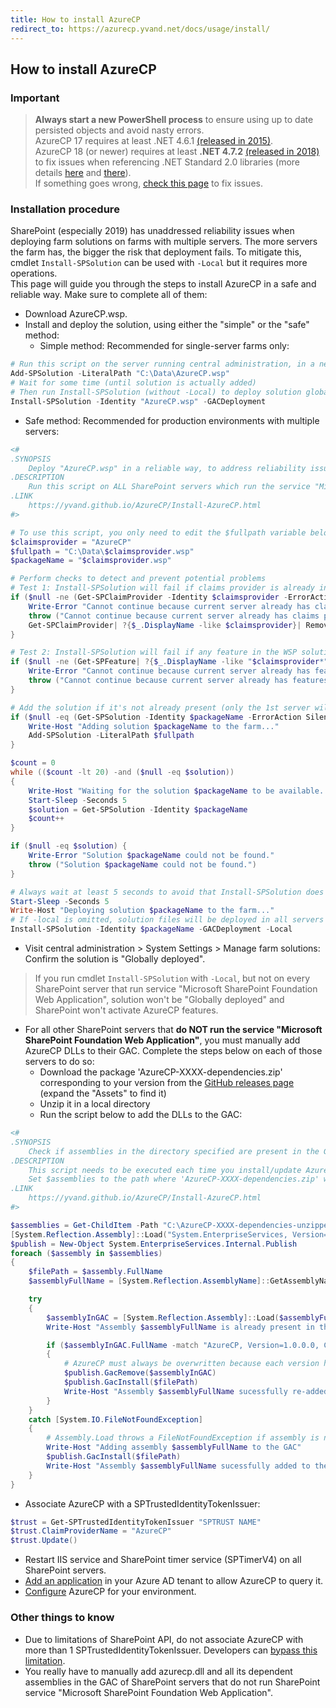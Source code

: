 ```yaml
---
title: How to install AzureCP
redirect_to: https://azurecp.yvand.net/docs/usage/install/
---
```


## How to install AzureCP

### Important

> **Always start a new PowerShell process** to ensure using up to date persisted objects and avoid nasty errors.  
> AzureCP 17 requires at least .NET 4.6.1 [(released in 2015)](https://docs.microsoft.com/en-us/lifecycle/products/microsoft-net-framework-461).  
> AzureCP 18 (or newer) requires at least **.NET 4.7.2** [(released in 2018)](https://docs.microsoft.com/en-us/lifecycle/products/microsoft-net-framework-472) to fix issues when referencing .NET Standard 2.0 libraries (more details [here](https://docs.microsoft.com/en-us/dotnet/standard/library-guidance/cross-platform-targeting) and [there](https://docs.microsoft.com/en-us/dotnet/standard/net-standard)).  
> If something goes wrong, [check this page](Fix-setup-issues.html) to fix issues.  

### Installation procedure

SharePoint (especially 2019) has unaddressed reliability issues when deploying farm solutions on farms with multiple servers. The more servers the farm has, the bigger the risk that deployment fails. To mitigate this, cmdlet `Install-SPSolution` can be used with `-Local` but it requires more operations.  
This page will guide you through the steps to install AzureCP in a safe and reliable way. Make sure to complete all of them:

- Download AzureCP.wsp.
- Install and deploy the solution, using either the "simple" or the "safe" method:
  - Simple method: Recommended for single-server farms only:

```powershell
# Run this script on the server running central administration, in a new PowerShell process
Add-SPSolution -LiteralPath "C:\Data\AzureCP.wsp"
# Wait for some time (until solution is actually added)
# Then run Install-SPSolution (without -Local) to deploy solution globally (on all servers that run service "Microsoft SharePoint Foundation Web Application"):
Install-SPSolution -Identity "AzureCP.wsp" -GACDeployment
```

  - Safe method: Recommended for production environments with multiple servers:

```powershell
<#
.SYNOPSIS
    Deploy "AzureCP.wsp" in a reliable way, to address reliability issues that may occur when deploying solutions in SharePoint (especially 2019) (and especially if there are many servers):
.DESCRIPTION
    Run this script on ALL SharePoint servers which run the service "Microsoft SharePoint Foundation Web Application", sequentially (not in parallel), starting with the one running central administration (even if it does not run the service):
.LINK
    https://yvand.github.io/AzureCP/Install-AzureCP.html
#>

# To use this script, you only need to edit the $fullpath variable below
$claimsprovider = "AzureCP"
$fullpath = "C:\Data\$claimsprovider.wsp"
$packageName = "$claimsprovider.wsp"

# Perform checks to detect and prevent potential problems
# Test 1: Install-SPSolution will fail if claims provider is already installed on the current server
if ($null -ne (Get-SPClaimProvider -Identity $claimsprovider -ErrorAction SilentlyContinue)) {
    Write-Error "Cannot continue because current server already has claims provider $claimsprovider, which will cause an error when running Install-SPSolution."
    throw ("Cannot continue because current server already has claims provider $claimsprovider, which will cause an error when running Install-SPSolution.")
    Get-SPClaimProvider| ?{$_.DisplayName -like $claimsprovider}| Remove-SPClaimProvider
}

# Test 2: Install-SPSolution will fail if any feature in the WSP solution is already installed on the current server
if ($null -ne (Get-SPFeature| ?{$_.DisplayName -like "$claimsprovider*"})) {
    Write-Error "Cannot continue because current server already has features of $claimsprovider, Visit https://yvand.github.io/AzureCP/Fix-setup-issues.html to fix this."
    throw ("Cannot continue because current server already has features of $claimsprovider, Visit https://yvand.github.io/AzureCP/Fix-setup-issues.html to fix this.")
}

# Add the solution if it's not already present (only the 1st server will do it)
if ($null -eq (Get-SPSolution -Identity $packageName -ErrorAction SilentlyContinue)) {
    Write-Host "Adding solution $packageName to the farm..."
    Add-SPSolution -LiteralPath $fullpath
}

$count = 0
while (($count -lt 20) -and ($null -eq $solution))
{
    Write-Host "Waiting for the solution $packageName to be available..."
    Start-Sleep -Seconds 5
    $solution = Get-SPSolution -Identity $packageName
    $count++
}

if ($null -eq $solution) {
    Write-Error "Solution $packageName could not be found."
    throw ("Solution $packageName could not be found.")
}

# Always wait at least 5 seconds to avoid that Install-SPSolution does not actually trigger deployment
Start-Sleep -Seconds 5
Write-Host "Deploying solution $packageName to the farm..."
# If -local is omitted, solution files will be deployed in all servers that run service "Microsoft SharePoint Foundation Web Application", but it may fail due to reliability issues in SharePoint
Install-SPSolution -Identity $packageName -GACDeployment -Local
```

- Visit central administration > System Settings > Manage farm solutions: Confirm the solution is "Globally deployed".

> If you run cmdlet `Install-SPSolution` with `-Local`, but not on every SharePoint server that run service "Microsoft SharePoint Foundation Web Application", solution won't be "Globally deployed" and SharePoint won't activate AzureCP features.

- For all other SharePoint servers that **do NOT run the service "Microsoft SharePoint Foundation Web Application"**, you must manually add AzureCP DLLs to their GAC. Complete the steps below on each of those servers to do so:
  - Download the package 'AzureCP-XXXX-dependencies.zip' corresponding to your version from the [GitHub releases page](https://github.com/Yvand/AzureCP/releases) (expand the "Assets" to find it)
  - Unzip it in a local directory
  - Run the script below to add the DLLs to the GAC:

```powershell
<#
.SYNOPSIS
    Check if assemblies in the directory specified are present in the GAC, and add them if not.
.DESCRIPTION
    This script needs to be executed each time you install/update AzureCP, on all SharePoint servers that do not run SharePoint service “Microsoft SharePoint Foundation Web Application”.
    Set $assemblies to the path where 'AzureCP-XXXX-dependencies.zip' was unzipped
.LINK
    https://yvand.github.io/AzureCP/Install-AzureCP.html
#>

$assemblies = Get-ChildItem -Path "C:\AzureCP-XXXX-dependencies-unzipped\*.dll"
[System.Reflection.Assembly]::Load("System.EnterpriseServices, Version=4.0.0.0, Culture=neutral, PublicKeyToken=b03f5f7f11d50a3a")
$publish = New-Object System.EnterpriseServices.Internal.Publish
foreach ($assembly in $assemblies)
{
    $filePath = $assembly.FullName
    $assemblyFullName = [System.Reflection.AssemblyName]::GetAssemblyName($filePath).FullName

    try
    {
        $assemblyInGAC = [System.Reflection.Assembly]::Load($assemblyFullName)
        Write-Host "Assembly $assemblyFullName is already present in the GAC"

        if ($assemblyInGAC.FullName -match "AzureCP, Version=1.0.0.0, Culture=neutral, PublicKeyToken=65dc6b5903b51636")
        {
            # AzureCP must always be overwritten because each version has the same full name
            $publish.GacRemove($assemblyInGAC)
            $publish.GacInstall($filePath)
            Write-Host "Assembly $assemblyFullName sucessfully re-added to the GAC" -ForegroundColor Green
        }
    }
    catch [System.IO.FileNotFoundException] 
    {
        # Assembly.Load throws a FileNotFoundException if assembly is not found in the GAC: https://docs.microsoft.com/en-us/dotnet/api/system.io.filenotfoundexception?view=netframework-4.8
        Write-Host "Adding assembly $assemblyFullName to the GAC"
        $publish.GacInstall($filePath)
        Write-Host "Assembly $assemblyFullName sucessfully added to the GAC" -ForegroundColor Green
    }
}
```

- Associate AzureCP with a SPTrustedIdentityTokenIssuer:

```powershell
$trust = Get-SPTrustedIdentityTokenIssuer "SPTRUST NAME"
$trust.ClaimProviderName = "AzureCP"
$trust.Update()
```

- Restart IIS service and SharePoint timer service (SPTimerV4) on all SharePoint servers.
- [Add an application](Register-App-In-AAD.html) in your Azure AD tenant to allow AzureCP to query it.
- [Configure](Configure-AzureCP.html) AzureCP for your environment.

### Other things to know

- Due to limitations of SharePoint API, do not associate AzureCP with more than 1 SPTrustedIdentityTokenIssuer. Developers can [bypass this limitation](For-Developers.html).
- You really have to manually add azurecp.dll and all its dependent assemblies in the GAC of SharePoint servers that do not run SharePoint service "Microsoft SharePoint Foundation Web Application".
